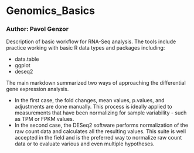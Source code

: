 # Genomics_Basics

### Author: Pavol Genzor
Description of basic workflow for RNA-Seq analysis. The tools include practice working with basic R data types and packages including:
- data.table
- ggplot
- deseq2

The main markdown summarized two ways of approaching the differential gene expression analysis. 

- In the first case, the fold changes, mean values, p.values, and adjustments are done manually. This process is ideally applied to measurements that have been normalizing for sample variability - such as TPM or FPKM values.
- In the second case, the DESeq2 software performs normalization of the raw count data and calculates all the resulting values. This suite is well accepted in the field and is the preferred way to normalize raw count data or to evaluate various and even multiple hypotheses. 



